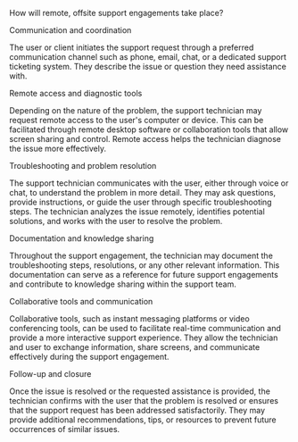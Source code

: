 How will remote, offsite support engagements take place?

Communication and coordination

The user or client initiates the support request through a preferred communication channel such as phone, email, chat, or a dedicated support ticketing system. They describe the issue or question they need assistance with.

Remote access and diagnostic tools

Depending on the nature of the problem, the support technician may request remote access to the user's computer or device. This can be facilitated through remote desktop software or collaboration tools that allow screen sharing and control. Remote access helps the technician diagnose the issue more effectively.

Troubleshooting and problem resolution 

The support technician communicates with the user, either through voice or chat, to understand the problem in more detail. They may ask questions, provide instructions, or guide the user through specific troubleshooting steps. The technician analyzes the issue remotely, identifies potential solutions, and works with the user to resolve the problem.

Documentation and knowledge sharing 

Throughout the support engagement, the technician may document the troubleshooting steps, resolutions, or any other relevant information. This documentation can serve as a reference for future support engagements and contribute to knowledge sharing within the support team.

Collaborative tools and communication

Collaborative tools, such as instant messaging platforms or video conferencing tools, can be used to facilitate real-time communication and provide a more interactive support experience. They allow the technician and user to exchange information, share screens, and communicate effectively during the support engagement.

Follow-up and closure

Once the issue is resolved or the requested assistance is provided, the technician confirms with the user that the problem is resolved or ensures that the support request has been addressed satisfactorily. They may provide additional recommendations, tips, or resources to prevent future occurrences of similar issues.









